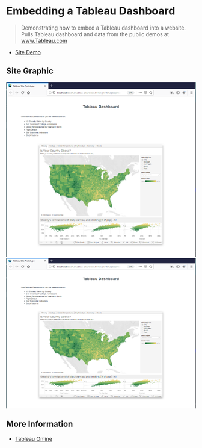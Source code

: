 # Embedding a Tableau Dashboard


> Demonstrating how to embed a Tableau dashboard into a website.
> Pulls Tableau dashboard and data from the public demos at www.Tableau.com
- [Site Demo](https://edwardrutz.github.io/tableau-embed-site/)


## Site Graphic

![](tableau-dashboard-embed-website.png)
<img src="https://github.com/EdwardRutz/tableau-embed-site/blob/master/tableau-dashboard-embed-website.png"
    height="400" width="600" align="center">



## More Information

- [Tableau Online](https://www.tableau.com/products/cloud-bi)
